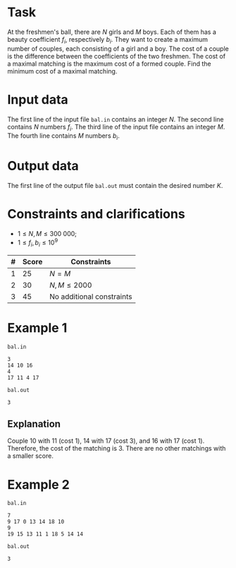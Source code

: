 
# Task

At the freshmen's ball, there are $N$ girls and $M$ boys. Each of them has a beauty coefficient $f_i$, respectively $b_i$. They want to create a maximum number of couples, each consisting of a girl and a boy. The cost of a couple is the difference between the coefficients of the two freshmen. The cost of a maximal matching is the maximum cost of a formed couple. Find the minimum cost of a maximal matching.

# Input data

The first line of the input file `bal.in` contains an integer $N$.
The second line contains $N$ numbers $f_i$.
The third line of the input file contains an integer $M$.
The fourth line contains $M$ numbers $b_i$.

# Output data

The first line of the output file `bal.out` must contain the desired number $K$.

# Constraints and clarifications

* $1 \leq N, M \leq 300\ 000$;
* $1 \leq f_i, b_i \leq 10^9$

|# | Score | Constraints|
| - | - | ------------|
|1|25|$N=M$|
|2|30|$N, M \leq 2000$|
|3|45|No additional constraints|

# Example 1

`bal.in`
```
3
14 10 16
4
17 11 4 17  
```

`bal.out`
```
3
```

## Explanation

Couple 10 with 11 (cost 1), 14 with 17 (cost 3), and 16 with 17 (cost 1). Therefore, the cost of the matching is 3. There are no other matchings with a smaller score.

# Example 2

`bal.in`
```
7
9 17 0 13 14 18 10 
9
19 15 13 11 1 18 5 14 14  
```

`bal.out`
```
3
```
